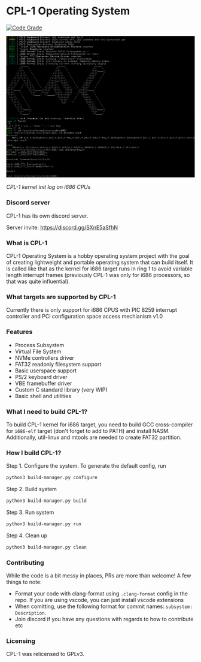 # CPL-1 Operating System


[![Code Grade](https://www.code-inspector.com/project/16615/status/svg)](https://frontend.code-inspector.com/project/16615/dashboard)

![Process Test image](screenshots/kernel_init.png)

*CPL-1 kernel init log on i686 CPUs*

### Discord server

CPL-1 has its own discord server.

Server invite: https://discord.gg/SXnE5aSfhN

### What is CPL-1

CPL-1 Operating System is a hobby operating system project with the goal of creating lightweight and portable operating system that can build itself. It is called like that as the kernel for i686 target runs in ring 1 to avoid variable length interrupt frames (previously CPL-1 was only for i686 processors, so that was quite influential).

### What targets are supported by CPL-1

Currently there is only support for i686 CPUS with PIC 8259 interrupt controller and PCI configuration space access mechianism v1.0

### Features

* Process Subsystem
* Virtual File System
* NVMe controllers driver
* FAT32 readonly filesystem support
* Basic userspace support
* PS/2 keyboard driver
* VBE framebuffer driver
* Custom C standard library (very WIP)
* Basic shell and utilities

### What I need to build CPL-1?

To build CPL-1 kernel for i686 target, you need to build GCC cross-compiler for ```i686-elf``` target (don't forget to add to PATH) and install NASM. Additionally, util-linux and mtools are needed to create FAT32 partition.

### How I build CPL-1?

Step 1. Configure the system. To generate the default config, run
```bash
python3 build-manager.py configure
```
Step 2. Build system
```bash
python3 build-manager.py build
```
Step 3. Run system
```bash
python3 build-manager.py run
```
Step 4. Clean up
```bash
python3 build-manager.py clean
```

### Contributing

While the code is a bit messy in places, PRs are more than welcome!
A few things to note:
* Format your code with clang-format using `.clang-format` config in the repo. If you are using vscode, you can just install vscode extensions
* When comitting, use the following format for commit names: `subsystem: Description`.
* Join discord if you have any questions with regards to how to contribute etc
 

### Licensing

CPL-1 was relicensed to GPLv3.
